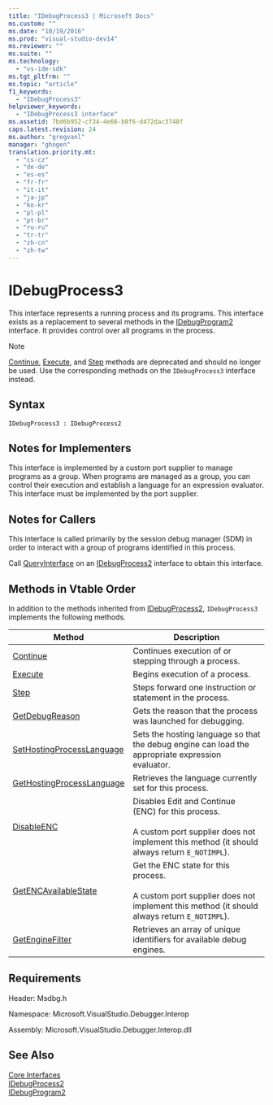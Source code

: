 ```yaml
---
title: "IDebugProcess3 | Microsoft Docs"
ms.custom: ""
ms.date: "10/19/2016"
ms.prod: "visual-studio-dev14"
ms.reviewer: ""
ms.suite: ""
ms.technology: 
  - "vs-ide-sdk"
ms.tgt_pltfrm: ""
ms.topic: "article"
f1_keywords: 
  - "IDebugProcess3"
helpviewer_keywords: 
  - "IDebugProcess3 interface"
ms.assetid: 7bd6b952-cf34-4e66-b8f6-d472dac3748f
caps.latest.revision: 24
ms.author: "gregvanl"
manager: "ghogen"
translation.priority.mt: 
  - "cs-cz"
  - "de-de"
  - "es-es"
  - "fr-fr"
  - "it-it"
  - "ja-jp"
  - "ko-kr"
  - "pl-pl"
  - "pt-br"
  - "ru-ru"
  - "tr-tr"
  - "zh-cn"
  - "zh-tw"
---
```

# IDebugProcess3
This interface represents a running process and its programs. This interface exists as a replacement to several methods in the [IDebugProgram2](../extensibility-debugger-reference/idebugprogram2.md) interface. It provides control over all programs in the process.  
  
> [!NOTE]
>  [Continue](../extensibility-debugger-reference/idebugprogram2--continue.md), [Execute](../extensibility-debugger-reference/idebugprogram2--execute.md), and [Step](../extensibility-debugger-reference/idebugprogram2--step.md) methods are deprecated and should no longer be used. Use the corresponding methods on the `IDebugProcess3` interface instead.  
  
## Syntax  
  
```  
IDebugProcess3 : IDebugProcess2  
```  
  
## Notes for Implementers  
 This interface is implemented by a custom port supplier to manage programs as a group. When programs are managed as a group, you can control their execution and establish a language for an expression evaluator. This interface must be implemented by the port supplier.  
  
## Notes for Callers  
 This interface is called primarily by the session debug manager (SDM) in order to interact with a group of programs identified in this process.  
  
 Call [QueryInterface](../Topic/QueryInterface.md) on an [IDebugProcess2](../extensibility-debugger-reference/idebugprocess2.md) interface to obtain this interface.  
  
## Methods in Vtable Order  
 In addition to the methods inherited from [IDebugProcess2](../extensibility-debugger-reference/idebugprocess2.md), `IDebugProcess3` implements the following methods.  
  
|Method|Description|  
|------------|-----------------|  
|[Continue](../extensibility-debugger-reference/idebugprocess3--continue.md)|Continues execution of or stepping through a process.|  
|[Execute](../extensibility-debugger-reference/idebugprocess3--execute.md)|Begins execution of a process.|  
|[Step](../extensibility-debugger-reference/idebugprocess3--step.md)|Steps forward one instruction or statement in the process.|  
|[GetDebugReason](../extensibility-debugger-reference/idebugprocess3--getdebugreason.md)|Gets the reason that the process was launched for debugging.|  
|[SetHostingProcessLanguage](../extensibility-debugger-reference/idebugprocess3--sethostingprocesslanguage.md)|Sets the hosting language so that the debug engine can load the appropriate expression evaluator.|  
|[GetHostingProcessLanguage](../extensibility-debugger-reference/idebugprocess3--gethostingprocesslanguage.md)|Retrieves the language currently set for this process.|  
|[DisableENC](../extensibility-debugger-reference/idebugprocess3--disableenc.md)|Disables Edit and Continue (ENC) for this process.<br /><br /> A custom port supplier does not implement this method (it should always return `E_NOTIMPL`).|  
|[GetENCAvailableState](../extensibility-debugger-reference/idebugprocess3--getencavailablestate.md)|Get the ENC state for this process.<br /><br /> A custom port supplier does not implement this method (it should always return `E_NOTIMPL`).|  
|[GetEngineFilter](../extensibility-debugger-reference/idebugprocess3--getenginefilter.md)|Retrieves an array of unique identifiers for available debug engines.|  
  
## Requirements  
 Header: Msdbg.h  
  
 Namespace: Microsoft.VisualStudio.Debugger.Interop  
  
 Assembly: Microsoft.VisualStudio.Debugger.Interop.dll  
  
## See Also  
 [Core Interfaces](../extensibility-debugger-reference/core-interfaces.md)   
 [IDebugProcess2](../extensibility-debugger-reference/idebugprocess2.md)   
 [IDebugProgram2](../extensibility-debugger-reference/idebugprogram2.md)